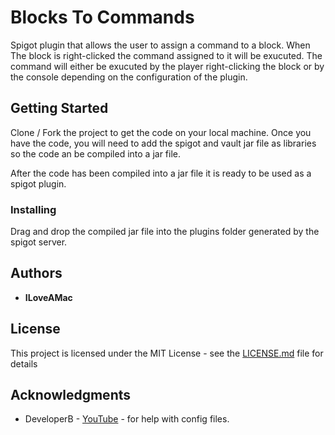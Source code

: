 # Blocks To Commands

Spigot plugin that allows the user to assign a command to a block. When The block is right-clicked the command assigned to it will be exucuted.
The command will either be exucuted by the player right-clicking the block or by the console depending on the configuration of the plugin.

## Getting Started

Clone / Fork the project to get the code on your local machine.
Once you have the code, you will need to add the spigot and vault jar file as libraries so the code an be compiled into a jar file.

After the code has been compiled into a jar file it is ready to be used as a spigot plugin. 

### Installing

Drag and drop the compiled jar file into the plugins folder generated by the spigot server.

## Authors

* **ILoveAMac**

## License

This project is licensed under the MIT License - see the [LICENSE.md](LICENSE.md) file for details

## Acknowledgments

* DeveloperB - [YouTube](https://www.youtube.com/channel/UCzaFFTDYCIHUMG1I9SKhJ3w) - for help with config files.
